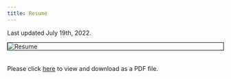```yaml
---
title: Resume
---
```


Last updated July 19th, 2022.

<img src="https://ryanmburns93.github.io/images/Ryan_Burns_Resume_2022.png?raw=true" alt="Resume" style="margin: 0 auto; border: 1px solid black; object-fit: scale-down; display: block;"/>
<br><br>
Please click <a href='pdf/Ryan_Burns_Resume_2022.pdf' target="_blank"><u>here</u></a> to view and download as a PDF file.
